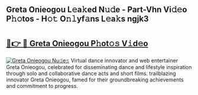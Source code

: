 ## Greta Onieogou L𝚎a𝚔ed N𝚞𝚍e - Part-Vhn Vi𝚍𝚎o P𝚑𝚘tos - H𝚘𝚝 O𝚗𝚕yf𝚊ns L𝚎a𝚔s ngjk3

# <h2><a href="http://kfcg480.oniu.top/?m=Greta+Onieogou">🔗👉 🔴 Greta Onieogou P𝚑ot𝚘𝚜 V𝚒d𝚎o</a></h2>

[![Greta Onieogou Nu𝚍e𝚜](https://i.imgur.com/0qMVB7G.gif)](http://kfcg480.oniu.top/?m=Greta+Onieogou)
Virtual dance innovator and web entertainer Greta Onieogou, celebrated for disseminating dance and lifestyle inspiration through solo and collaborative dance acts and short films. trailblazing innovator Greta Onieogou, famed for their groundbreaking achievements and commitment to progress.  

